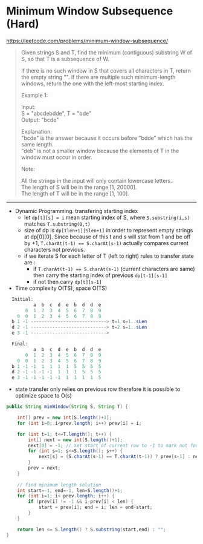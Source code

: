 # Minimum Window Subsequence (Hard)
https://leetcode.com/problems/minimum-window-subsequence/

>Given strings S and T, find the minimum (contiguous) substring W of S, so that T is a subsequence of W.
> 
>If there is no such window in S that covers all characters in T, return the empty string "". If there are multiple such minimum-length windows, return the one with the left-most starting index.
>
>Example 1:
>
>Input:  
>S = "abcdebdde", T = "bde"  
>Output: "bcde"  
>
>Explanation:  
>"bcde" is the answer because it occurs before "bdde" which has the same length.  
>"deb" is not a smaller window because the elements of T in the window must occur in order.  
> 
>
>Note:  
>
>All the strings in the input will only contain lowercase letters.  
>The length of S will be in the range [1, 20000].  
>The length of T will be in the range [1, 100].  
---

* Dynamic Programming. transfering starting index
  * let `dp[t][s] = i` mean starting index of S, where `S.substring(i,s)` matches `T.substring(0,t)`
  * size of dp is `dp[Tlen+1][Slen+1]` in order to represent empty strings at dp[0][0]. Since because of this t and s will stat from 1 and be off by +1, `T.charAt(t-1) == S.charAt(s-1)` actually compares current characters not previous.
  * if we iterate S for each letter of T (left to right) rules to transfer state are :
    * if `T.charAt(t-1) == S.charAt(s-1)` (current characters are same) then carry the starting index of previous `dp[t-1][s-1]`
    * if not then carry `dp[t][s-1]`
* Time complexity O(TS), space O(TS)
    
```java
  Initial:
          a  b  c  d  e  b  d  d  e
       0  1  2  3  4  5  6  7  8  9
    0  0  1  2  3  4  5  6  7  8  9
  b 1 -1 ----------------------------> t=1 s=1..sLen 
  d 2 -1 ----------------------------> t=2 s=1..sLen
  e 3 -1 ----------------------------> 

  Final:
          a  b  c  d  e  b  d  d  e
       0  1  2  3  4  5  6  7  8  9
    0  0  1  2  3  4  5  6  7  8  9
  b 1 -1 -1  1  1  1  1  5  5  5  5
  d 2 -1 -1 -1 -1  1  1  1  5  5  5
  e 3 -1 -1 -1 -1 -1  1  1  1  1  5
```

* state transfer only relies on previous row therefore it is possible to optimize space to O(s)

```java
public String minWindow(String S, String T) {

    int[] prev = new int[S.length()+1];
    for (int i=0; i<prev.length; i++) prev[i] = i;

    for (int t=1; t<=T.length(); t++) {
        int[] next = new int[S.length()+1];
        next[0] = -1; // set start of current row to -1 to mark not found
        for (int s=1; s<=S.length(); s++) {
            next[s] = (S.charAt(s-1) == T.charAt(t-1)) ? prev[s-1] : next[s-1];
        }
        prev = next;
    }
    
    // find minimum length solution
    int start=-1, end=-1, len=S.length()+1;
    for (int i=1; i< prev.length; i++) {
        if (prev[i] != -1 && i-prev[i] < len) {
            start = prev[i]; end = i; len = end-start;
        }
    }

    return len <= S.length() ? S.substring(start,end) : "";
}
```
